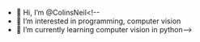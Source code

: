 - 👋 Hi, I’m @ColinsNeil<!--
- 👀 I’m interested in programming, computer vision
- 🌱 I’m currently learning computer vision in python-->
<!--- - 💞️ I’m looking to collaborate on ...
- 📫 How to reach me ... --->

<!---
ColinsNeil/ColinsNeil is a ✨ special ✨ repository because its `README.md` (this file) appears on your GitHub profile.
You can click the Preview link to take a look at your changes.
--->
